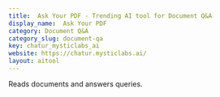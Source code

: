 ```yaml
---
title:  Ask Your PDF - Trending AI tool for Document Q&A
display_name:  Ask Your PDF
category: Document Q&A
category_slug: document-qa
key: chatur_mysticlabs_ai
website: https://chatur.mysticlabs.ai/
layout: aitool
---
```


Reads documents and answers queries.
